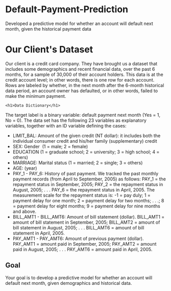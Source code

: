 # Default-Payment-Prediction
Developed a predictive model for whether an account will default next month, given the historical payment data
<!DOCTYPE html>
<html>
  <head>
    <title>Data Description</title>
  </head>
  <body>
    <h1>Our Client's Dataset</h1>
    <p>Our client is a credit card company. They have brought us a dataset that includes some demographics and recent financial data, over the past 6 months, for a sample of 30,000 of their account holders. This data is at the credit account level; in other words, there is one row for each account. Rows are labeled by whether, in the next month after the 6-month historical data period, an account owner has defaulted, or in other words, failed to make the minimum payment.</p>
    
    <h1>Data Dictionary</h1>
<p>The target label is a binary variable: default payment next month (Yes = 1, No = 0). The data set has the following 23 variables as explanatory variables, together with an ID variable defining the cases:</p>
<ul>
  <li>LIMIT_BAL: Amount of the given credit (NT dollar): it includes both the individual consumer credit and his/her family (supplementary) credit</li>
  <li>SEX: Gender  (1 = male; 2 = female)</li>
  <li>EDUCATION (1 = graduate school; 2 = university; 3 = high school; 4 = others)</li>
  <li>MARRIAGE: Marital status (1 = married; 2 = single; 3 = others)</li>
  <li>AGE: (year)</li>
  <li>PAY_1 - PAY_6: History of past payment. We tracked the past monthly payment records (from April to September, 2005) as follows: PAY_1 = the repayment status in September, 2005; PAY_2 = the repayment status in August, 2005; . . . PAY_6 = the repayment status in April, 2005. The measurement scale for the repayment status is: -1 = pay duly; 1 = payment delay for one month; 2 = payment delay for two months; . . .; 8 = payment delay for eight months; 9 = payment delay for nine months and above.</li>
  <li>BILL_AMT1 - BILL_AMT6: Amount of bill statement (dollar). BILL_AMT1 = amount of bill statement in September, 2005; BILL_AMT2 = amount of bill statement in August, 2005; . . . BILL_AMT6 = amount of bill statement in April, 2005.</li>
  <li>PAY_AMT1 - PAY_AMT6: Amount of previous payment (dollar). PAY_AMT1 = amount paid in September, 2005; PAY_AMT2 = amount paid in August, 2005; . . . PAY_AMT6 = amount paid in April, 2005.</li>
</ul>

<h2>Goal</h2>
<p>Your goal is to develop a predictive model for whether an account will default next month, given demographics and historical data.</p>
  </body>
</html>
